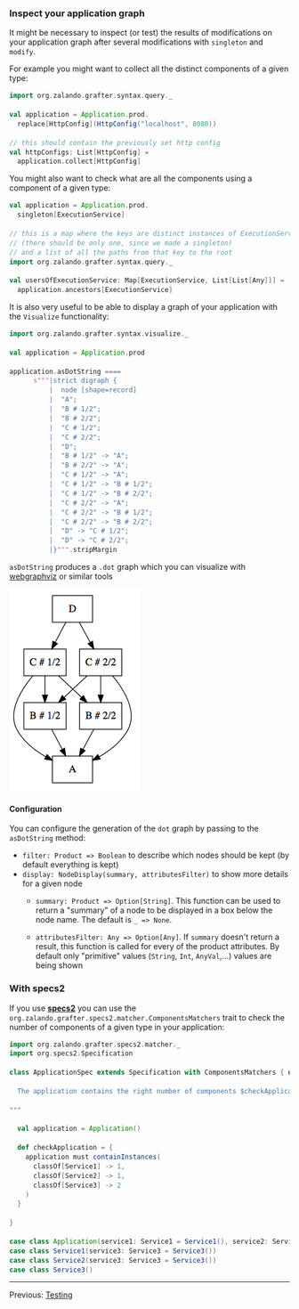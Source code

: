 ### Inspect your application graph

It might be necessary to inspect (or test) the results of modifications on your application graph after several modifications with
`singleton` and `modify`.

For example you might want to collect all the distinct components of a given type:

```scala
import org.zalando.grafter.syntax.query._

val application = Application.prod.
  replace[HttpConfig](HttpConfig("localhost", 8080))

// this should contain the previously set http config
val httpConfigs: List[HttpConfig] =
  application.collect[HttpConfig]

```

You might also want to check what are all the components using a component of a given type:
```scala
val application = Application.prod.
  singleton[ExecutionService]

// this is a map where the keys are distinct instances of ExecutionService
// (there should be only one, since we made a singleton)
// and a list of all the paths from that key to the root
import org.zalando.grafter.syntax.query._

val usersOfExecutionService: Map[ExecutionService, List[List[Any]]] =
  application.ancestors[ExecutionService]
```

It is also very useful to be able to display a graph of your application with the `Visualize` functionality:

```scala
import org.zalando.grafter.syntax.visualize._

val application = Application.prod

application.asDotString ====
      s"""|strict digraph {
          |  node [shape=record] 
          |  "A";
          |  "B # 1/2";
          |  "B # 2/2";
          |  "C # 1/2";
          |  "C # 2/2";
          |  "D";
          |  "B # 1/2" -> "A";
          |  "B # 2/2" -> "A";
          |  "C # 1/2" -> "A";
          |  "C # 1/2" -> "B # 1/2";
          |  "C # 1/2" -> "B # 2/2";
          |  "C # 2/2" -> "A";
          |  "C # 2/2" -> "B # 1/2";
          |  "C # 2/2" -> "B # 2/2";
          |  "D" -> "C # 1/2";
          |  "D" -> "C # 2/2";
          |}""".stripMargin 
```

`asDotString` produces a `.dot` graph which you can visualize with [webgraphviz](http://www.webgraphviz.com) or similar tools

![webgraphviz](webgraphviz-example.png)

#### Configuration

You can configure the generation of the `dot` graph by passing to the `asDotString` method:

 - `filter: Product => Boolean` to describe which nodes should be kept (by default everything is kept)
 - `display: NodeDisplay(summary, attributesFilter)` to show more details for a given node
     - `summary: Product => Option[String]`. This function can be used to return a "summary" of a node to be displayed in a 
        box below the node name. The default is `_ => None`.

     - `attributesFilter: Any => Option[Any]`. If `summary` doesn't return a result, this function is called for every
        of the product attributes. By default only "primitive" values (`String`, `Int`, `AnyVal`,...) values are being shown

### With specs2

If you use [**specs2**](http://specs2.org) you can use the `org.zalando.grafter.specs2.matcher.ComponentsMatchers` trait
to check the number of components of a given type in your application:
```scala
import org.zalando.grafter.specs2.matcher._
import org.specs2.Specification

class ApplicationSpec extends Specification with ComponentsMatchers { def is = s2"""

  The application contains the right number of components $checkApplication

"""

  val application = Application()

  def checkApplication = {
    application must containInstances(
      classOf[Service1] -> 1,
      classOf[Service2] -> 1,
      classOf[Service3] -> 2
    )
  }

}

case class Application(service1: Service1 = Service1(), service2: Service2 = Service2())
case class Service1(service3: Service3 = Service3())
case class Service2(service3: Service3 = Service3())
case class Service3()
``` 

----
Previous: [Testing](testing.md)
